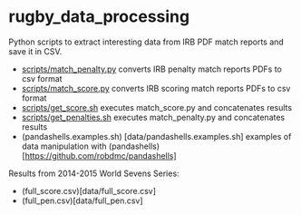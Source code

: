 # rugby_data_processing

Python scripts to extract interesting data from IRB PDF match reports
and save it in CSV.

* [scripts/match_penalty.py](match_penalty.py) converts IRB penalty match reports PDFs to csv format
* [scripts/match_score.py](match_score.py) converts IRB scoring match reports PDFs to csv format
* [scripts/get_score.sh](get_scores.sh) executes match_score.py and concatenates results
* [scripts/get_penalties.sh](get_penalties.sh) executes match_penalty.py and concatenates results
* (pandashells.examples.sh) [data/pandashells.examples.sh] examples of data manipulation with (pandashells)[https://github.com/robdmc/pandashells]

Results from 2014-2015 World Sevens Series:
* (full_score.csv)[data/full_score.csv]
* (full_pen.csv)[data/full_pen.csv]
